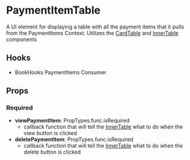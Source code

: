 # PaymentItemTable

A UI element for displaying a table with all the payment items that it pulls from the PaymentItems Context. Utilizes the [CardTable](https://github.com/pay-theory/pay-theory-ui/tree/master/src/common/CardTable) and [InnerTable](https://github.com/pay-theory/pay-theory-ui/tree/master/src/common/InnerTable) components 

## Hooks

* BookHooks PaymentItems Consumer

## Props

### Required

* **viewPaymentItem**: PropTypes.func.isRequired
    * callback function that will tell the [InnerTable](https://github.com/pay-theory/pay-theory-ui/tree/master/src/common/InnerTable) what to do when the view button is clicked
* **deletePaymentItem**: PropTypes.func.isRequired
    * callback function that will tell the [InnerTable](https://github.com/pay-theory/pay-theory-ui/tree/master/src/common/InnerTable) what to do when the delete button is clicked